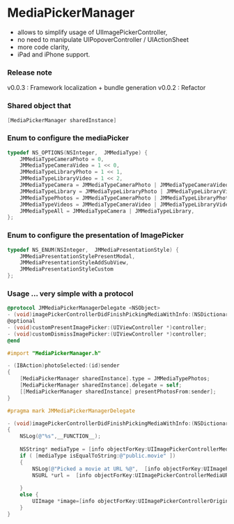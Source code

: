 MediaPickerManager
==================
- allows to simplify usage of UIImagePickerController, 
- no need to manipulate UIPopoverController / UIActionSheet
- more code clarity, 
- iPad and iPhone support.

### Release note
v0.0.3 : Framework localization + bundle generation
v0.0.2 : Refactor


### Shared object that
```objective-c
[MediaPickerManager sharedInstance]
```

### Enum to configure the mediaPicker

```objective-c
typedef NS_OPTIONS(NSInteger,  JMMediaType) {
    JMMediaTypeCameraPhoto = 0,
    JMMediaTypeCameraVideo = 1 << 0,
    JMMediaTypeLibraryPhoto = 1 << 1,
    JMMediaTypeLibraryVideo = 1 << 2,
    JMMediaTypeCamera = JMMediaTypeCameraPhoto | JMMediaTypeCameraVideo,
    JMMediaTypeLibrary = JMMediaTypeLibraryPhoto | JMMediaTypeLibraryVideo,
    JMMediaTypePhotos = JMMediaTypeCameraPhoto | JMMediaTypeLibraryPhoto,
    JMMediaTypeVideos = JMMediaTypeCameraVideo | JMMediaTypeLibraryVideo,
    JMMediaTypeAll = JMMediaTypeCamera | JMMediaTypeLibrary,
};
```

### Enum to configure the presentation of ImagePicker

```objective-c
typedef NS_ENUM(NSInteger,  JMMediaPresentationStyle) {
    JMMediaPresentationStylePresentModal,
    JMMediaPresentationStyleAddSubView,
    JMMediaPresentationStyleCustom
};
```

### Usage ... very simple with a protocol 

```objective-c
@protocol JMMediaPickerManagerDelegate <NSObject>
- (void)imagePickerControllerDidFinishPickingMediaWithInfo:(NSDictionary *)info;
@optional
- (void)customPresentImagePicker:(UIViewController *)controller;
- (void)customDismissImagePicker:(UIViewController *)controller;
@end
```


```objective-c
#import "MediaPickerManager.h"

- (IBAction)photoSelected:(id)sender 
{
    [MediaPickerManager sharedInstance].type = JMMediaTypePhotos;
    [MediaPickerManager sharedInstance].delegate = self;
    [[MediaPickerManager sharedInstance] presentPhotosFrom:sender];
}

#pragma mark JMMediaPickerManagerDelegate

- (void)imagePickerControllerDidFinishPickingMediaWithInfo:(NSDictionary *)info
{
    NSLog(@"%s",__FUNCTION__);
    
    NSString* mediaType = [info objectForKey:UIImagePickerControllerMediaType];
    if ( [mediaType isEqualToString:@"public.movie" ])
    {
        NSLog(@"Picked a movie at URL %@",  [info objectForKey:UIImagePickerControllerMediaURL]);
        NSURL *url =  [info objectForKey:UIImagePickerControllerMediaURL];
        
    }
    else {
        UIImage *image=[info objectForKey:UIImagePickerControllerOriginalImage];
    }
}

```



